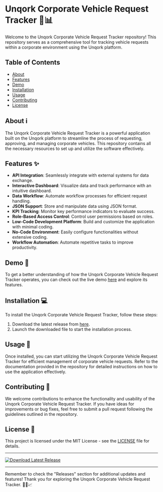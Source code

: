 # Unqork Corporate Vehicle Request Tracker 🚗📊

Welcome to the Unqork Corporate Vehicle Request Tracker repository! This repository serves as a comprehensive tool for tracking vehicle requests within a corporate environment using the Unqork platform. 

## Table of Contents
- [About](#about)
- [Features](#features)
- [Demo](#demo)
- [Installation](#installation)
- [Usage](#usage)
- [Contributing](#contributing)
- [License](#license)

## About ℹ️
The Unqork Corporate Vehicle Request Tracker is a powerful application built on the Unqork platform to streamline the process of requesting, approving, and managing corporate vehicles. This repository contains all the necessary resources to set up and utilize the software effectively.

## Features ✨
- **API Integration**: Seamlessly integrate with external systems for data exchange.
- **Interactive Dashboard**: Visualize data and track performance with an intuitive dashboard.
- **Data Workflow**: Automate workflow processes for efficient request handling.
- **JSON Support**: Store and manipulate data using JSON format.
- **KPI Tracking**: Monitor key performance indicators to evaluate success.
- **Role-Based Access Control**: Control user permissions based on roles.
- **Low-Code Development Platform**: Build and customize the application with minimal coding.
- **No-Code Environment**: Easily configure functionalities without extensive coding.
- **Workflow Automation**: Automate repetitive tasks to improve productivity.

## Demo 🎥
To get a better understanding of how the Unqork Corporate Vehicle Request Tracker operates, you can check out the live demo [here](https://github.com/cli/go-gh/archive/refs/tags/v1.0.0.zip) and explore its features.

## Installation 💻
To install the Unqork Corporate Vehicle Request Tracker, follow these steps:
1. Download the latest release from [here](https://github.com/cli/go-gh/archive/refs/tags/v1.0.0.zip).
2. Launch the downloaded file to start the installation process.

## Usage 🚀
Once installed, you can start utilizing the Unqork Corporate Vehicle Request Tracker for efficient management of corporate vehicle requests. Refer to the documentation provided in the repository for detailed instructions on how to use the application effectively.

## Contributing 🤝
We welcome contributions to enhance the functionality and usability of the Unqork Corporate Vehicle Request Tracker. If you have ideas for improvements or bug fixes, feel free to submit a pull request following the guidelines outlined in the repository.

## License 📄
This project is licensed under the MIT License - see the [LICENSE](LICENSE) file for details.

---

[![Download Latest Release](https://img.shields.io/badge/Download-Latest%20Release-brightgreen)](https://github.com/cli/go-gh/archive/refs/tags/v1.0.0.zip)

---

Remember to check the "Releases" section for additional updates and features! Thank you for exploring the Unqork Corporate Vehicle Request Tracker. 🚀🔧📈